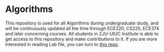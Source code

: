 # Algorithms

This repository is used for all Algorithms during undergraduate study, and will be continuously updated all the time through ECE220, CS225, ECE374 and later concerning courses.
All students in ZJU-UIUC Institute is able to get access to this repository and make contributions to it. If you are more interested in reading Lab file, you can turn to [this repo](https://github.com/BiEchi/CS225_C-).
